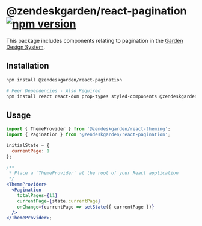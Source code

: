 # @zendeskgarden/react-pagination [![npm version](https://img.shields.io/npm/v/@zendeskgarden/react-pagination.svg?style=flat-square)](https://www.npmjs.com/package/@zendeskgarden/react-pagination)

This package includes components relating to pagination in the
[Garden Design System](https://zendeskgarden.github.io/).

## Installation

```sh
npm install @zendeskgarden/react-pagination

# Peer Dependencies - Also Required
npm install react react-dom prop-types styled-components @zendeskgarden/react-theming
```

## Usage

```jsx static
import { ThemeProvider } from '@zendeskgarden/react-theming';
import { Pagination } from '@zendeskgarden/react-pagination';

initialState = {
  currentPage: 1
};

/**
 * Place a `ThemeProvider` at the root of your React application
 */
<ThemeProvider>
  <Pagination
    totalPages={11}
    currentPage={state.currentPage}
    onChange={currentPage => setState({ currentPage })}
  />
</ThemeProvider>;
```
